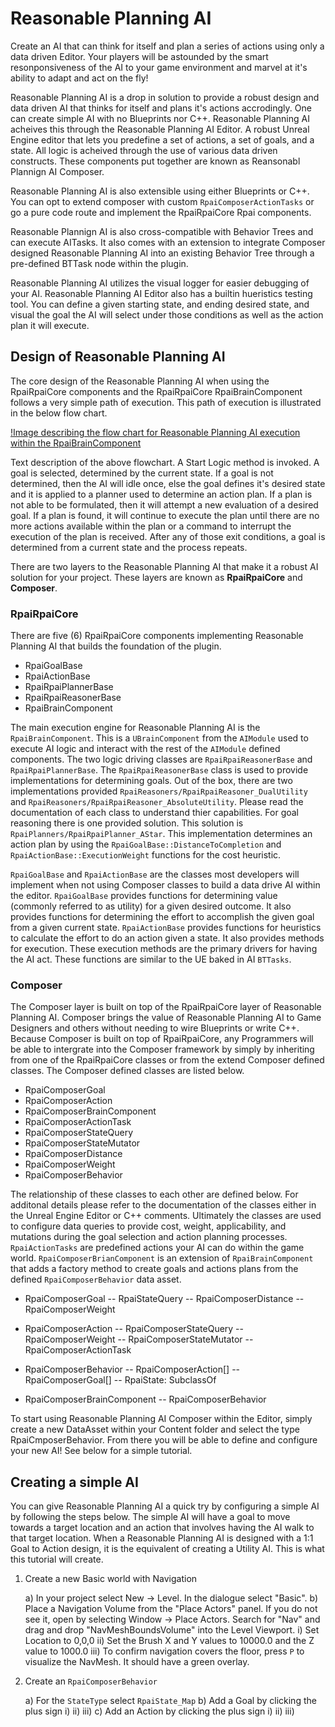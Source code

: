 # Reasonable Planning AI

Create an AI that can think for itself and plan a series of actions using only a data driven Editor. Your players will be astounded by the smart resonponsiveness of the AI to your game environment and marvel at it's ability to adapt and act on the fly!

Reasonable Planning AI is a drop in solution to provide a robust design and data driven AI that thinks for itself and plans it's actions accrodingly. One can create simple AI with no Blueprints nor C++. Reasonable Planning AI acheives this through the Reasonable Planning AI Editor. A robust Unreal Engine editor that lets you predefine a set of actions, a set of goals, and a state. All logic is acheived through the use of various data driven constructs. These components put together are known as Reansonabl Plannign AI Composer.

Reasonable Planning AI is also extensible using either Blueprints or C++. You can opt to extend composer with custom `RpaiComposerActionTasks` or go a pure code route and implement the RpaiRpaiCore Rpai components.

Reasonable Plannign AI is also cross-compatible with Behavior Trees and can execute AITasks. It also comes with an extension to integrate Composer designed Reasonable Planning AI into an existing Behavior Tree through a pre-defined BTTask node within the plugin.

Reasonable Planning AI utilizes the visual logger for easier debugging of your AI. Reasonable Planning AI Editor also has a builtin hueristics testing tool. You can define a given starting state, and ending desired state, and visual the goal the AI will select under those conditions as well as the action plan it will execute.

## Design of Reasonable Planning AI

The core design of the Reasonable Planning AI when using the RpaiRpaiCore components and the RpaiRpaiCore RpaiBrainComponent follows a very simple path of execution. This path of execution is illustrated in the below flow chart.

[!Image describing the flow chart for Reasonable Planning AI execution within the RpaiBrainComponent](./Resources/RpaiDesign.drawio.png)

Text description of the above flowchart. A Start Logic method is invoked. A goal is selected, determined by the current state. If a goal is not determined, then the AI will idle once, else the goal defines it's desired state and it is applied to a planner used to determine an action plan. If a plan is not able to be formulated, then it will attempt a new evaluation of a desired goal. If a plan is found, it will continue to execute the plan until there are no more actions available within the plan or a command to interrupt the execution of the plan is received. After any of those exit conditions, a goal is determined from a current state and the process repeats.

There are two layers to the Reasonable Planning AI that make it a robust AI solution for your project. These layers are known as **RpaiRpaiCore** and **Composer**.

### RpaiRpaiCore

There are five (6) RpaiRpaiCore components implementing Reasonable Planning AI that builds the foundation of the plugin.

- RpaiGoalBase
- RpaiActionBase
- RpaiRpaiPlannerBase
- RpaiRpaiReasonerBase
- RpaiBrainComponent

The main execution engine for Reasonable Planning AI is the `RpaiBrainComponent`. This is a `UBrainComponent` from the `AIModule` used to execute AI logic and interact with the rest of the `AIModule` defined components. The two logic driving classes are `RpaiRpaiReasonerBase` and `RpaiRpaiPlannerBase`. The `RpaiRpaiReasonerBase` class is used to provide implementations for determining goals. Out of the box, there are two implementations provided `RpaiReasoners/RpaiRpaiReasoner_DualUtility` and `RpaiReasoners/RpaiRpaiReasoner_AbsoluteUtility`. Please read the documentation of each class to understand thier capabilities. For goal reasoning there is one provided solution. This solution is `RpaiPlanners/RpaiRpaiPlanner_AStar`. This implementation determines an action plan by using the `RpaiGoalBase::DistanceToCompletion` and `RpaiActionBase::ExecutionWeight` functions for the cost heuristic.

`RpaiGoalBase` and `RpaiActionBase` are the classes most developers will implement when not using Composer classes to build a data drive AI within the editor. `RpaiGoalBase` provides functions for determining value (commonly referred to as utility) for a given desired outcome. It also provides functions for determining the effort to accomplish the given goal from a given current state. `RpaiActionBase` provides functions for heuristics to calculate the effort to do an action given a state. It also provides methods for execution. These execution methods are the primary drivers for having the AI act. These functions are similar to the UE baked in AI `BTTasks`.

### Composer

The Composer layer is built on top of the RpaiRpaiCore layer of Reasonable Planning AI. Composer brings the value of Reasonable Planning AI to Game Designers and others without needing to wire Blueprints or write C++. Because Composer is built on top of RpaiRpaiCore, any Programmers will be able to intergrate into the Composer framework by simply by inheriting from one of the RpaiRpaiCore classes or from the extend Composer defined classes. The Composer defined classes are listed below.

- RpaiComposerGoal
- RpaiComposerAction
- RpaiComposerBrainComponent
- RpaiComposerActionTask
- RpaiComposerStateQuery
- RpaiComposerStateMutator
- RpaiComposerDistance
- RpaiComposerWeight
- RpaiComposerBehavior

The relationship of these classes to each other are defined below. For additonal details please refer to the documentation of the classes either in the Unreal Engine Editor or C++ comments. Ultimately the classes are used to configure data queries to provide cost, weight, applicability, and mutations during the goal selection and action planning processes. `RpaiActionTasks` are predefined actions your AI can do within the game world. `RpaiComposerBrianComponent` is an extension of `RpaiBrainComponent` that adds a factory method to create goals and actions plans from the defined `RpaiComposerBehavior` data asset.

- RpaiComposerGoal
-- RpaiStateQuery
-- RpaiComposerDistance
-- RpaiComposerWeight

- RpaiComposerAction
-- RpaiComposerStateQuery
-- RpaiComposerWeight
-- RpaiComposerStateMutator
-- RpaiComposerActionTask

- RpaiComposerBehavior
-- RpaiComposerAction[]
-- RpaiComposerGoal[]
-- RpaiState: SubclassOf

- RpaiComposerBrainComponent
-- RpaiComposerBehavior

To start using Reasonable Planning AI Composer within the Editor, simply create a new DataAsset within your Content folder and select the type RpaiCmposerBehavior. From there you will be able to define and configure your new AI! See below for a simple tutorial.

## Creating a simple AI

You can give Reasonable Planning AI a quick try by configuring a simple AI by following the steps below. The simple AI will have a goal to move towards a target location and an action that involves having the AI walk to that target location. When a Reasonable Planning AI is designed with a 1:1 Goal to Action design, it is the equivalent of creating a Utility AI. This is what this tutorial will create.

1) Create a new Basic world with Navigation

	a) In your project select New -> Level. In the dialogue select "Basic".
	b) Place a Navigation Volume from the "Place Actors" panel. If you do not see it, open by selecting Window -> Place Actors. Search for "Nav" and drag and drop "NavMeshBoundsVolume" into the Level Viewport.
		i) Set Location to 0,0,0
		ii) Set the Brush X and Y values to 10000.0 and the Z value to 1000.0
		iii) To confirm navigation covers the floor, press `P` to visualize the NavMesh. It should have a green overlay.

2) Create an `RpaiComposerBehavior`

	a) For the `StateType` select `RpaiState_Map`
	b) Add a Goal by clicking the plus sign
		i)
		ii)
		iii)
	c) Add an Action by clicking the plus sign
		i)
		ii)
		iii)